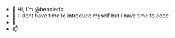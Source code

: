 - 👋 Hi, I’m @bencleric
- 👀 I' dont have time to introduce myself but i have time to code
- 💞️ 
- 📫 

<!---
bencleric/bencleric is a ✨✨✨ special ✨ repository because its `README.md` (this file) appears on your GitHub profile.
You can click the Preview link to take a look at your changes.
--->
